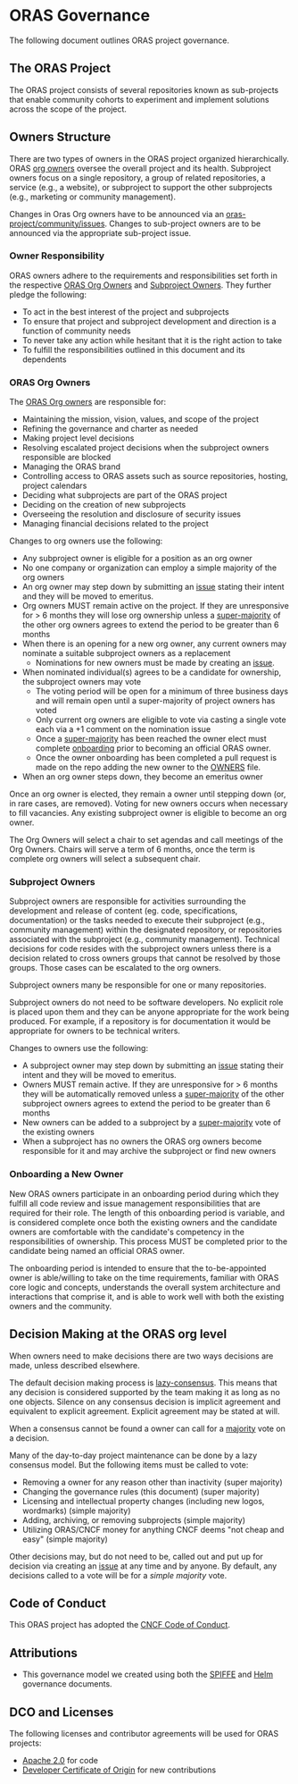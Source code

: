 # ORAS Governance

The following document outlines ORAS project governance.

## The ORAS Project

The ORAS project consists of several repositories known as sub-projects that enable community cohorts to experiment and implement solutions across the scope of the project.

## Owners Structure

There are two types of owners in the ORAS project organized hierarchically. ORAS [org owners][oras-project-owners] oversee the overall project and its health. Subproject owners focus on a single repository, a group of related repositories, a service (e.g., a website), or subproject to support the other subprojects (e.g., marketing or community management). 

Changes in Oras Org owners have to be announced via an [oras-project/community/issues][oras-issues-new]. Changes to sub-project owners are to be announced via the appropriate sub-project issue.

### Owner Responsibility

ORAS owners adhere to the requirements and responsibilities set forth in the respective [ORAS Org Owners](#oras-org-owners) and [Subproject Owners](#subproject-owners). They further pledge the following:

- To act in the best interest of the project and subprojects
- To ensure that project and subproject development and direction is a function of community needs
- To never take any action while hesitant that it is the right action to take
- To fulfill the responsibilities outlined in this document and its dependents

### ORAS Org Owners

The [ORAS Org owners][oras-project-owners] are responsible for:

- Maintaining the mission, vision, values, and scope of the project
- Refining the governance and charter as needed
- Making project level decisions
- Resolving escalated project decisions when the subproject owners responsible are blocked
- Managing the ORAS brand
- Controlling access to ORAS assets such as source repositories, hosting, project calendars
- Deciding what subprojects are part of the ORAS project
- Deciding on the creation of new subprojects
- Overseeing the resolution and disclosure of security issues
- Managing financial decisions related to the project

Changes to org owners use the following:

- Any subproject owner is eligible for a position as an org owner
- No one company or organization can employ a simple majority of the org owners
- An org owner may step down by submitting an [issue][oras-issues-new] stating their intent and they will be moved to emeritus.
- Org owners MUST remain active on the project. If they are unresponsive for > 6 months they will lose org ownership unless a [super-majority][super-majority] of the other org owners agrees to extend the period to be greater than 6 months
- When there is an opening for a new org owner, any current owners may nominate a suitable subproject owners as a replacement
  - Nominations for new owners must be made by creating an [issue][oras-issues-new].
- When nominated individual(s) agrees to be a candidate for ownership, the subproject owners may vote
  - The voting period will be open for a minimum of three business days and will remain open until a super-majority of project owners has voted
  - Only current org owners are eligible to vote via casting a single vote each via a +1 comment on the nomination issue
  - Once a [super-majority][super-majority] has been reached the owner elect must complete [onboarding](#onboarding-a-new-owner) prior to becoming an official ORAS owner.
  - Once the owner onboarding has been completed a pull request is made on the repo adding the new owner to the [OWNERS][oras-project-owners] file.
- When an org owner steps down, they become an emeritus owner

Once an org owner is elected, they remain a owner until stepping down (or, in rare cases, are removed). Voting for new owners occurs when necessary to fill vacancies. Any existing subproject owner is eligible to become an org owner.

The Org Owners will select a chair to set agendas and call meetings of the Org Owners. Chairs will serve a term of 6 months, once the term is complete org owners will select a subsequent chair.

### Subproject Owners

Subproject owners are responsible for activities surrounding the development and release of content (eg. code, specifications, documentation) or the tasks needed to execute their subproject (e.g., community management) within the designated repository, or repositories associated with the subproject (e.g., community management). Technical decisions for code resides with the subproject owners unless there is a decision related to cross owners groups that cannot be resolved by those groups. Those cases can be escalated to the org owners.

Subproject owners many be responsible for one or many repositories.

Subproject owners do not need to be software developers. No explicit role is placed upon them and they can be anyone appropriate for the work being produced. For example, if a repository is for documentation it would be appropriate for owners to be technical writers.

Changes to owners use the following:

- A subproject owner may step down by submitting an [issue][oras-issues-new] stating their intent and they will be moved to emeritus.
- Owners MUST remain active. If they are unresponsive for > 6 months they will be automatically removed unless a [super-majority][super-majority] of the other subproject owners agrees to extend the period to be greater than 6 months
- New owners can be added to a subproject by a [super-majority][super-majority] vote of the existing owners
- When a subproject has no owners the ORAS org owners become responsible for it and may archive the subproject or find new owners

### Onboarding a New Owner

New ORAS owners participate in an onboarding period during which they fulfill all code review and issue management responsibilities that are required for their role. The length of this onboarding period is variable, and is considered complete once both the existing owners and the candidate owners are comfortable with the candidate's competency in the responsibilities of ownership. This process MUST be completed prior to the candidate being named an official ORAS owner.

The onboarding period is intended to ensure that the to-be-appointed owner is able/willing to take on the time requirements, familiar with ORAS core logic and concepts, understands the overall system architecture and interactions that comprise it, and is able to work well with both the existing owners and the community.

## Decision Making at the ORAS org level

When owners need to make decisions there are two ways decisions are made, unless described elsewhere.

The default decision making process is [lazy-consensus][lazy-consensus]. This means that any decision is considered supported by the team making it as long as no one objects. Silence on any consensus decision is implicit agreement and equivalent to explicit agreement. Explicit agreement may be stated at will.

When a consensus cannot be found a owner can call for a [majority][majority] vote on a decision.

Many of the day-to-day project maintenance can be done by a lazy consensus model. But the following items must be called to vote:

- Removing a owner for any reason other than inactivity (super majority)
- Changing the governance rules (this document) (super majority)
- Licensing and intellectual property changes (including new logos, wordmarks) (simple majority)
- Adding, archiving, or removing subprojects (simple majority)
- Utilizing ORAS/CNCF money for anything CNCF deems "not cheap and easy" (simple majority)

Other decisions may, but do not need to be, called out and put up for decision via creating an [issue][oras-issues-new] at any time and by anyone. By default, any decisions called to a vote will be for a _simple majority_ vote.

## Code of Conduct

This ORAS project has adopted the [CNCF Code of Conduct](https://github.com/cncf/foundation/blob/master/code-of-conduct.md).

## Attributions

* This governance model we created using both the [SPIFFE](https://github.com/spiffe/spire/blob/main/MAINTAINERS.md) and [Helm](https://github.com/helm/community/blob/main/governance/governance.md) governance documents.

## DCO and Licenses

The following licenses and contributor agreements will be used for ORAS projects:

- [Apache 2.0](https://opensource.org/licenses/Apache-2.0) for code
- [Developer Certificate of Origin](https://developercertificate.org/) for new contributions

[oras-project-owners]:  ../OWNERS.md
[lazy-consensus]:       http://communitymgt.wikia.com/wiki/Lazy_consensus
[majority]:             https://en.wikipedia.org/wiki/Majority
[oras-issues-new]:      https://github.com/oras-project/community/issues/new
[super-majority]:       https://en.wikipedia.org/wiki/Supermajority#Two-thirds_vote
